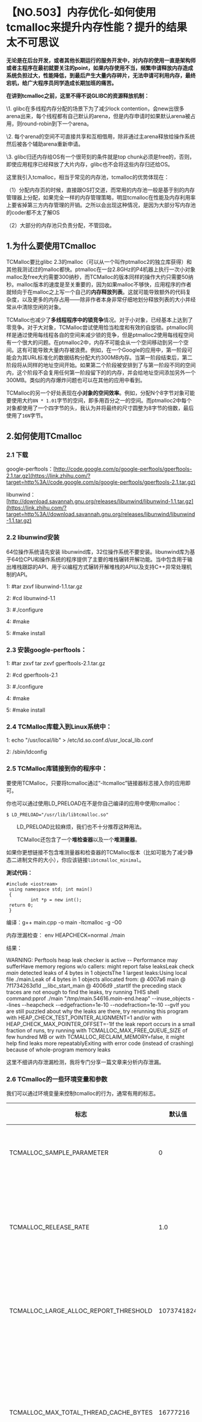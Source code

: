 # 【NO.503】内存优化-如何使用tcmalloc来提升内存性能？提升的结果太不可思议

**无论是在后台开发，或者其他长期运行的服务开发中，对内存的使用一直是架构师或者主程序在最初就要关注的point，如果内存使用不当，频繁申请释放内存造成系统负担过大，性能降低，到最后产生大量内存碎片，无法申请可利用内存，最终宕机，给广大程序员同学造成长期加班的痛苦。**

**在讲到tcmalloc之前，这里不得不说GLIBC的资源释放机制：**

\1. glibc在多线程内存分配的场景下为了减少lock contention，会new出很多arena出来，每个线程都有自己默认的arena，但是内存申请时如果默认arena被占用，则round-robin到下一个arena。

\2. 每个arena的空间不可直接共享和互相借用，除非通过主arena释放给操作系统然后被各个辅助arena重新申请。

\3. glibc归还内存给OS有一个很苛刻的条件就是top chunk必须是free的，否则，即使应用程序已经释放了大片内存，glibc也不会将这些内存归还给OS。

这里我引入tcmalloc，相当于常见的内存池，tcmalloc的优势体现在：

（1）分配内存页的时候，直接跟OS打交道，而常用的内存池一般是基于别的内存管理器上分配，如果完全一样的内存管理策略，明显tcmalloc在性能及内存利用率上要省掉第三方内存管理的开销。之所以会出现这种情况，是因为大部分写内存池的coder都不太了解OS

（2）大部分的内存池只负责分配，不管回收。

## 1.**为什么要使用TCmalloc**

TCMalloc要比glibc 2.3的malloc（可以从一个叫作ptmalloc2的独立库获得）和其他我测试过的malloc都快。ptmalloc在一台2.8GHz的P4机器上执行一次小对象malloc及free大约需要300纳秒，而TCMalloc的版本同样的操作大约只需要50纳秒。malloc版本的速度是至关重要的，因为如果malloc不够快，应用程序的作者就倾向于在malloc之上写一个自己的**内存释放列表**。这就可能导致额外的代码复杂度，以及更多的内存占用――除非作者本身非常仔细地划分释放列表的大小并经常从中清除空闲的对象。

TCMalloc也减少了**多线程程序中的锁竞争**情况。对于小对象，已经基本上达到了零竞争。对于大对象，TCMalloc尝试使用恰当粒度和有效的自旋锁。ptmalloc同样是通过使用每线程各自的空间来减少锁的竞争，但是ptmalloc2使用每线程空间有一个很大的问题。在ptmalloc2中，内存不可能会从一个空间移动到另一个空间。这有可能导致大量内存被浪费。例如，在一个Google的应用中，第一阶段可能会为其URL标准化的数据结构分配大约300MB内存。当第一阶段结束后，第二阶段将从同样的地址空间开始。如果第二个阶段被安排到了与第一阶段不同的空间内，这个阶段不会复用任何第一阶段留下的的内存，并会给地址空间添加另外一个300MB。类似的内存爆炸问题也可以在其他的应用中看到。

TCMalloc的另一个好处表现在**小对象的空间效率**。例如，分配N个8字节对象可能要使用大约`8N * 1.01`字节的空间，即多用百分之一的空间。而ptmalloc2中每个对象都使用了一个四字节的头，我认为并将最终的尺寸圆整为8字节的倍数，最后使用了`16N`字节。

## 2.**如何使用TCmalloc**

### **2.1 下载**

google-perftools：[http://code.google.com/p/google-perftools/gperftools-2.1.tar.gz](https://link.zhihu.com/?target=http%3A//code.google.com/p/google-perftools/gperftools-2.1.tar.gz)

libunwind：[http://download.savannah.gnu.org/releases/libunwind/libunwind-1.1.tar.gz](https://link.zhihu.com/?target=http%3A//download.savannah.gnu.org/releases/libunwind/libunwind-1.1.tar.gz)

### **2.2 libunwind安装**

64位操作系统请先安装 libunwind库，32位操作系统不要安装。libunwind库为基于64位CPU和操作系统的程序提供了主要的堆栈辗转开解功能。当中包含用于输出堆栈跟踪的API、用于以编程方式辗转开解堆栈的API以及支持C++异常处理机制的API。

1: #tar zxvf libunwind-1.1.tar.gz

2: #cd libunwind-1.1

3: #./configure

4: #make

5: #make install

### 2.3 安装google-perftools：

1: #tar zxvf tar zxvf gperftools-2.1.tar.gz

2: #cd gperftools-2.1

3: #./configure

4: #make

5: #make install

### **2.4 TCMalloc库载入到Linux系统中：**

1: echo "/usr/local/lib" > /etc/ld.so.conf.d/usr_local_lib.conf

2: /sbin/ldconfig

### **2.5 TCMalloc库链接到你的程序中：**

要使用TCMalloc，只要将tcmalloc通过“-ltcmalloc”链接器标志接入你的应用即可。

你也可以通过使用LD_PRELOAD在不是你自己编译的应用中使用tcmalloc：

```text
$ LD_PRELOAD="/usr/lib/libtcmalloc.so" 
```

　　LD_PRELOAD比较麻烦，我们也不十分推荐这种用法。

　　TCMalloc还包含了一个**堆检查器**以及一个**堆测量器**。

如果你更想链接不包含堆测量器和检查器的TCMalloc版本（比如可能为了减少静态二进制文件的大小），你应该链接`libtcmalloc_minimal`。

**測试代码：**

```text
#include <iostream>
 using namespace std; int main()
 {
         int *p = new int();
 return 0;
 }
```

编译：g++ main.cpp -o main -ltcmalloc -g -O0

内存泄漏检查： env HEAPCHECK=normal ./main

结果：

WARNING: Perftools heap leak checker is active -- Performance may sufferHave memory regions w/o callers: might report false leaksLeak check _main_ detected leaks of 4 bytes in 1 objectsThe 1 largest leaks:Using local file ./main.Leak of 4 bytes in 1 objects allocated from: @ 4007a6 main @ 7f1734263d1d __libc_start_main @ 4006d9 _startIf the preceding stack traces are not enough to find the leaks, try running THIS shell command:pprof ./main "/tmp/main.54616._main_-end.heap" --inuse_objects --lines --heapcheck --edgefraction=1e-10 --nodefraction=1e-10 --gvIf you are still puzzled about why the leaks are there, try rerunning this program with HEAP_CHECK_TEST_POINTER_ALIGNMENT=1 and/or with HEAP_CHECK_MAX_POINTER_OFFSET=-1If the leak report occurs in a small fraction of runs, try running with TCMALLOC_MAX_FREE_QUEUE_SIZE of few hundred MB or with TCMALLOC_RECLAIM_MEMORY=false, it might help find leaks more repeatablyExiting with error code (instead of crashing) because of whole-program memory leaks

这里不细讲内存泄漏检测，我将专门分享一篇文章来分析内存泄漏。

### 2.6 **TCmalloc的一些环境变量和参数**

我们可以通过环境变量来控制tcmalloc的行为，通常有用的标志。

| 标志                                  | 默认值     | 作用                         |
| ------------------------------------- | ---------- | ---------------------------- |
| TCMALLOC_SAMPLE_PARAMETER             | 0          | 采样时间间隔                 |
| TCMALLOC_RELEASE_RATE                 | 1.0        | 释放未使用内存的概率         |
| TCMALLOC_LARGE_ALLOC_REPORT_THRESHOLD | 1073741824 | 内存最大分配阈值             |
| TCMALLOC_MAX_TOTAL_THREAD_CACHE_BYTES | 16777216   | 分配给线程缓冲的最大内存上限 |

微调参数:

| TCMALLOC_SKIP_MMAP              | default: false    | If true, do not try to use mmap to obtain memory from the kernel. |
| ------------------------------- | ----------------- | ------------------------------------------------------------ |
| TCMALLOC_SKIP_SBRK              | default: false    | If true, do not try to use sbrk to obtain memory from the kernel. |
| TCMALLOC_DEVMEM_START           | default: 0        | Physical memory starting location in MB for /dev/mem allocation. Setting this to 0 disables/dev/mem allocation. |
| TCMALLOC_DEVMEM_LIMIT           | default: 0        | Physical memory limit location in MB for /dev/mem allocation. Setting this to 0 means no limit. |
| TCMALLOC_DEVMEM_DEVICE          | default: /dev/mem | Device to use for allocating unmanaged memory.               |
| TCMALLOC_MEMFS_MALLOC_PATH      | default: ""       | If set, specify a path where hugetlbfs or tmpfs is mounted. This may allow for speedier allocations. |
| TCMALLOC_MEMFS_LIMIT_MB         | default: 0        | Limit total memfs allocation size to specified number of MB. 0 means "no limit". |
| TCMALLOC_MEMFS_ABORT_ON_FAIL    | default: false    | If true, abort() whenever memfs_malloc fails to satisfy an allocation. |
| TCMALLOC_MEMFS_IGNORE_MMAP_FAIL | default: false    | If true, ignore failures from mmap.                          |
| TCMALLOC_MEMFS_MAP_PRVIATE      | default: false    | If true, use MAP_PRIVATE when mapping via memfs, not MAP_SHARED. |

### 2.7 **修改TCmalloc的一些行为**

我们可以通过包含malloc_extension.h头文件中的MallocExtension类提供了一些微调的接口来修改tcmalloc的行为来使得你的程序达到更高的效率。

默认情况下，tcmalloc将逐渐的释放长时间未使用的内存给内核。tcmalloc_release_rate标志控制归还给操作系统内存的速度大，你也可以长治释放内存通过执行如下操作：

MallocExtension::instance()->ReleaseFreeMemory();

你同样可以调用SetMemoryReleaseRate()来在运行时修改tcmalloc_release_rate的值，或者调用GetMemoryReleaseRate来查看当前释放的概率值。

MallocExtension::instance()->SetMemoryReleaseRate(10.0);

// 【0-10】数值越大，回收速度越快，这个需要根据自己项目情况测试给一个最合理的参数。

当然你也可以通过以下接口来获取tcmalloc的相关堆栈使用情况:

```text
MallocExtension::instance()->GetStats(buffer, buffer_length);
```



```text
MallocExtension::instance()->GetHeapSample(&string);
```

MallocExtension::instance()->GetHeapGrowthStacks(&string);

### 2.8 **TCmalloc和PTMalloc的性能参数对比**

PTMalloc2包（现在已经是glibc的一部分了）包含了一个单元测试程序`t-test1.c`。它会产生一定数量的线程并在每个线程中进行一系列分配和解除分配；线程之间没有任何通信除了在内存分配器中同步。

`t-test1`（放在`tests/tcmalloc/`中，编译为`ptmalloc_unittest1`）用一系列不同的线程数量（1～20）和最大分配尺寸（64B～32KB）运行。这些测试运行在一个2.4GHz 双核心Xeon的RedHat 9系统上，并启用了超线程技术， 使用了Linux glibc-2.3.2，每个测试中进行一百万次操作。在每个案例中，一次正常运行，一次使用`LD_PRELOAD=libtcmalloc.so`。

下面的图像显示了TCMalloc对比PTMalloc2在不同的衡量指标下的性能。首先，现实每秒操作次数（百万）以及最大分配尺寸，针对不同数量的线程。用来生产这些图像的原始数据（`time`工具的输出）可以在`t-test1.times.txt`中找到。

![img](https://pic2.zhimg.com/80/v2-6ada46383930160544c6bbd25e7548a1_720w.webp)

![img](https://pic2.zhimg.com/80/v2-165083d6365d014585c5fd8b55890bb1_720w.webp)

- TCMalloc要比PTMalloc2更具有一致地伸缩性——对于所有线程数量>1的测试，小分配达到了约7～9百万操作每秒，大分配降到了约2百万操作每秒。单线程的案例则明显是要被剔除的，因为他只能保持单个处理器繁忙因此只能获得较少的每秒操作数。PTMalloc2在每秒操作数上有更高的方差——某些地方峰值可以在小分配上达到4百万操作每秒，而在大分配上降到了<1百万操作每秒。
- TCMalloc在绝大多数情况下要比PTMalloc2快，并且特别是小分配上。线程间的争用在TCMalloc中问题不大。
- TCMalloc的性能随着分配尺寸的增加而降低。这是因为每线程缓存当它达到了阈值（默认是2MB）的时候会被垃圾收集。对于更大的分配尺寸，在垃圾收集之前只能在缓存中存储更少的对象。
- TCMalloc性能在约32K最大分配尺寸附件有一个明显的下降。这是因为在每线程缓存中的32K对象的最大尺寸；对于大于这个值得对象TCMalloc会从中央页面堆中进行分配。

下面是每秒CPU时间的操作数（百万）以及线程数量的图像，最大分配尺寸64B～128KB。

![img](https://pic3.zhimg.com/80/v2-31cac8fa4a5819158957e4bcbda12292_720w.webp)

![img](https://pic1.zhimg.com/80/v2-796bfdeff224ec5ccaa1215b8f8b7ab0_720w.webp)

这次我们再一次看到TCMalloc要比PTMalloc2更连续也更高效。对于<32K的最大分配尺寸，TCMalloc在大线程数的情况下典型地达到了CPU时间每秒约0.5～1百万操作，同时PTMalloc通常达到了CPU时间每秒约0.5～1百万，还有很多情况下要比这个数字小很多。在32K最大分配尺寸之上，TCMalloc下降到了每CPU时间秒1～1.5百万操作，同时PTMalloc对于大线程数降到几乎只有零（也就是，使用PTMalloc，在高度多线程的情况下，很多CPU时间被浪费在轮流等待锁定上了）。

### 2.9 **关于TCmalloc的一些说明**

对于某些系统，TCMalloc可能无法与没有链接`libpthread.so`（或者你的系统上同等的东西）的应用程序正常工作。它应该能正常工作于使用glibc 2.3的Linux上，但是其他OS/libc的组合方式尚未经过任何测试。

TCMalloc可能要比其他malloc版本在某种程度上更吃内存，（但是倾向于不会有其他malloc版本中可能出现的爆发性增长。）尤其是在启动时TCMalloc会分配大约240KB的内部内存。

不要试图将TCMalloc载入到一个运行中的二进制程序中（例如，在Java中使用JNI）。**二进制程序已经使用系统malloc分配了一些对象，并会尝试将它们传递到TCMalloc进行解除分配**。TCMalloc是无法处理这种对象的。

原文地址：https://zhuanlan.zhihu.com/p/499660314

作者：Linux